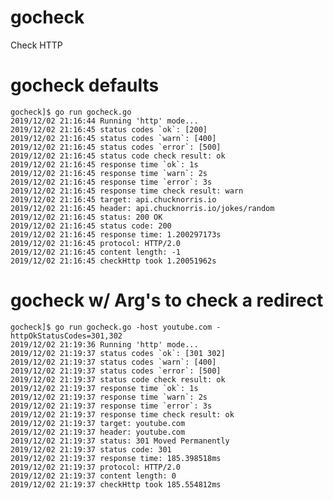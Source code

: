 # gocheck
Check HTTP

# gocheck defaults
    gocheck]$ go run gocheck.go 
    2019/12/02 21:16:44 Running 'http' mode...
    2019/12/02 21:16:45 status codes `ok`: [200]
    2019/12/02 21:16:45 status codes `warn`: [400]
    2019/12/02 21:16:45 status codes `error`: [500]
    2019/12/02 21:16:45 status code check result: ok
    2019/12/02 21:16:45 response time `ok`: 1s
    2019/12/02 21:16:45 response time `warn`: 2s
    2019/12/02 21:16:45 response time `error`: 3s
    2019/12/02 21:16:45 response time check result: warn
    2019/12/02 21:16:45 target: api.chucknorris.io
    2019/12/02 21:16:45 header: api.chucknorris.io/jokes/random
    2019/12/02 21:16:45 status: 200 OK
    2019/12/02 21:16:45 status code: 200
    2019/12/02 21:16:45 response time: 1.200297173s
    2019/12/02 21:16:45 protocol: HTTP/2.0
    2019/12/02 21:16:45 content length: -1
    2019/12/02 21:16:45 checkHttp took 1.20051962s
  
# gocheck w/ Arg's to check a redirect
    gocheck]$ go run gocheck.go -host youtube.com -httpOkStatusCodes=301,302 
    2019/12/02 21:19:36 Running 'http' mode...
    2019/12/02 21:19:37 status codes `ok`: [301 302]
    2019/12/02 21:19:37 status codes `warn`: [400]
    2019/12/02 21:19:37 status codes `error`: [500]
    2019/12/02 21:19:37 status code check result: ok
    2019/12/02 21:19:37 response time `ok`: 1s
    2019/12/02 21:19:37 response time `warn`: 2s
    2019/12/02 21:19:37 response time `error`: 3s
    2019/12/02 21:19:37 response time check result: ok
    2019/12/02 21:19:37 target: youtube.com
    2019/12/02 21:19:37 header: youtube.com
    2019/12/02 21:19:37 status: 301 Moved Permanently
    2019/12/02 21:19:37 status code: 301
    2019/12/02 21:19:37 response time: 185.398518ms
    2019/12/02 21:19:37 protocol: HTTP/2.0
    2019/12/02 21:19:37 content length: 0
    2019/12/02 21:19:37 checkHttp took 185.554812ms
